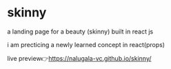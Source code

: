 # skinny
a landing page for a beauty (skinny) built in react js

i am precticing a newly learned concept in react(props) 

live preview👉https://nalugala-vc.github.io/skinny/


